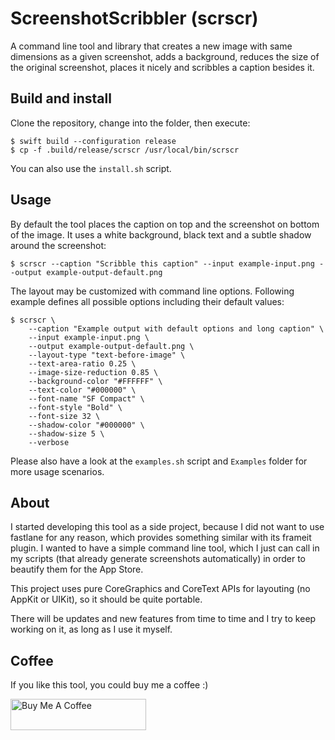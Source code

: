 # ScreenshotScribbler (scrscr)

A command line tool and library that creates a new image with same dimensions as a given screenshot, adds a background, reduces the size of the original screenshot, places it nicely and scribbles a caption besides it.

## Build and install

Clone the repository, change into the folder, then execute:

```
$ swift build --configuration release
$ cp -f .build/release/scrscr /usr/local/bin/scrscr
```

You can also use the `install.sh` script.

## Usage

By default the tool places the caption on top and the screenshot on bottom of the image. It uses a white background, black text and a subtle shadow around the screenshot:

```
$ scrscr --caption "Scribble this caption" --input example-input.png --output example-output-default.png
```

The layout may be customized with command line options. Following example defines all possible options including their default values:

```
$ scrscr \
    --caption "Example output with default options and long caption" \
    --input example-input.png \
    --output example-output-default.png \
    --layout-type "text-before-image" \
    --text-area-ratio 0.25 \
    --image-size-reduction 0.85 \
    --background-color "#FFFFFF" \
    --text-color "#000000" \
    --font-name "SF Compact" \
    --font-style "Bold" \
    --font-size 32 \
    --shadow-color "#000000" \
    --shadow-size 5 \
    --verbose
```

Please also have a look at the `examples.sh` script and `Examples` folder for more usage scenarios.

## About

I started developing this tool as a side project, because I did not want to use fastlane for any reason, which provides something similar with its frameit plugin. I wanted to have a simple command line tool, which I just can call in my scripts (that already generate screenshots automatically) in order to beautify them for the App Store.

This project uses pure CoreGraphics and CoreText APIs for layouting (no AppKit or UIKit), so it should be quite portable.

There will be updates and new features from time to time and I try to keep working on it, as long as I use it myself.

## Coffee

If you like this tool, you could buy me a coffee :)

<a href="https://www.buymeacoffee.com/goeldner" target="_blank"><img src="https://cdn.buymeacoffee.com/buttons/default-orange.png" alt="Buy Me A Coffee" height="50" width="217"></a>
